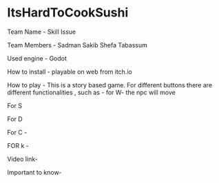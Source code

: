 # ItsHardToCookSushi

Team Name - Skill Issue

Team Members - Sadman Sakib
               Shefa Tabassum

Used engine - Godot

How to install - playable on web from      itch.io

How to play - This is a story based game.
For different buttons there are different functionalities , such as -
for W- the npc will move 


For S

For D


For C - 


FOR k - 



Video link-


Important to know-